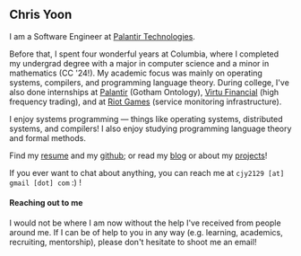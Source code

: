 ## Chris Yoon

I am a Software Engineer at [Palantir Technologies](https://www.palantir.com/impact/).

Before that, I spent four wonderful years at Columbia, where I completed my undergrad degree with a major
in computer science and a minor in mathematics (CC '24!). My academic focus was mainly on operating systems, compilers, and programming language theory.
During college, I've also done internships at [Palantir](https://www.palantir.com/platforms/gotham/) (Gotham Ontology),
[Virtu Financial](https://www.virtu.com/market-making/) (high frequency trading), and at [Riot Games](https://www.riotgames.com/en) (service monitoring infrastructure).

I enjoy systems programming — things like operating systems, distributed systems, and compilers! I also enjoy studying
programming language theory and formal methods.

Find my [resume](resume) and my [github](https://github.com/cyoon1729); or read my [blog](blog) or
about my [projects](projects)!

If you ever want to chat about anything, you can reach me at `cjy2129 [at] gmail [dot] com` :) !

#### Reaching out to me
I would not be where I am now without the help I've received from people around me. If I can be
of help to you in any way (e.g. learning, academics, recruiting, mentorship), please
don't hesitate to shoot me an email!
